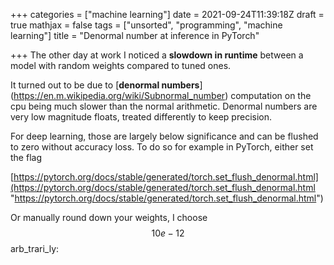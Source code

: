 +++
categories = ["machine learning"]
date = 2021-09-24T11:39:18Z
draft = true
mathjax = false
tags = ["unsorted", "programming", "machine learning"]
title = "Denormal number at inference in PyTorch"

+++
The other day at work I noticed a **slowdown in runtime** between a model with random weights compared to tuned ones.

It turned out to be due to \[**denormal numbers**\](https://en.m.wikipedia.org/wiki/Subnormal_number) computation on the cpu being much slower than the normal arithmetic. Denormal numbers are very low magnitude floats, treated differently to keep precision.

For deep learning, those are largely below significance and can be flushed to zero without accuracy loss. To do so for example in PyTorch, either set the flag 

[https://pytorch.org/docs/stable/generated/torch.set_flush_denormal.html](https://pytorch.org/docs/stable/generated/torch.set_flush_denormal.html "https://pytorch.org/docs/stable/generated/torch.set_flush_denormal.html")

 

Or manually round down your weights, I choose $$10e-12$$ arb_trari_ly: 